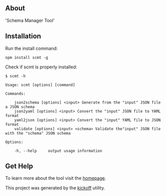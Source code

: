 ## About

'Schema Manager Tool'

## Installation

Run the install command:

    npm install scmt -g

Check if scmt is properly installed:

    $ scmt -h

	Usage: scmt [options] [command]

	Commands:

	    json2schema [options] <input> Generate from the "input" JSON file a JSON schema
	    json2yaml [options] <input> Convert the "input" JSON file to YAML format
	    yaml2json [options] <input> Convert the "input" YAML file to JSON format
	    validate [options] <input> <schema> Validate the"input" JSON file with the "schema" JSON schema

	Options:

	    -h, --help     output usage information

## Get Help

To learn more about the tool visit the [homepage](http://tombenke.github.io/scmt/).

This project was generated by the
[kickoff](https://github.com/tombenke/kickoff) utility.

